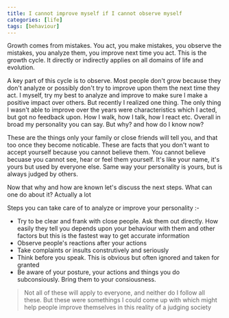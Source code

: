 ```yaml
---
title: I cannot improve myself if I cannot observe myself
categories: [life]
tags: [behaviour]
---
```


Growth comes from mistakes. You act, you make mistakes, you observe the mistakes, you analyze them, you improve next time you act. This is the growth cycle. It directly or indirectly applies on all domains of life and evolution.

A key part of this cycle is to observe. Most people don't grow because they don't analyze or possibly don't try to improve upon them the next time they act. I myself, try my best to analyze and improve to make sure I make a positive impact over others. But recently I realized one thing. The only thing I wasn't able to improve over the years were characteristics which I acted, but got no feedback upon. How I walk, how I talk, how I react etc. Overall in broad my personality you can say. But why? and how do I know now?

These are the things only your family or close friends will tell you, and that too once they become noticable. These are facts that you don't want to accept yourself because you cannot believe them. You cannot believe becuase you cannot see, hear or feel them yourself. It's like your name, it's yours but used by everyone else. Same way your personality is yours, but is always judged by others.

Now that why and how are known let's discuss the next steps. What can one do about it? Actually a lot

Steps you can take care of to analyze or improve your personality :-

- Try to be clear and frank with close people. Ask them out directly. How easily they tell you depends upon your behaviour with them and other factors but this is the fastest way to get accurate information
- Observe people's reactions after your actions
- Take complaints or insults construtively and seriously
- Think before you speak. This is obvious but often ignored and taken for granted
- Be aware of your posture, your actions and things you do subconsiously. Bring them to your consiousness.

> Not all of these will apply to everyone, and neither do I follow all these. But these were somethings I could come up with which might help people improve themselves in this reality of a judging society
